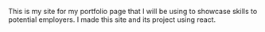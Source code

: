 This is my site for my portfolio page that I will be using to showcase skills to potential employers. 
I made this site and its project using react.

